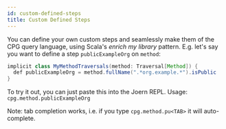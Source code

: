 ```yaml
---
id: custom-defined-steps
title: Custom Defined Steps
---
```


You can define your own custom steps and seamlessly make them of the CPG query language, using Scala's _enrich my library_ pattern. E.g. let's say you want to define a step `publicExampleOrg` on `method`:

```java
implicit class MyMethodTraversals(method: Traversal[Method]) {
  def publicExampleOrg = method.fullName(".*org.example.*").isPublic
}
```

To try it out, you can just paste this into the Joern REPL.
Usage: `cpg.method.publicExampleOrg`

Note: tab completion works, i.e. if you type `cpg.method.pu<TAB>` it will auto-complete. 
